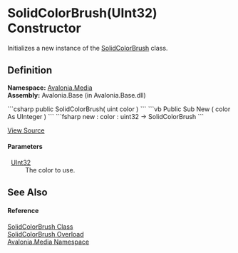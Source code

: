 # SolidColorBrush(UInt32) Constructor


Initializes a new instance of the <a href="T_Avalonia_Media_SolidColorBrush">SolidColorBrush</a> class.



## Definition
**Namespace:** <a href="N_Avalonia_Media">Avalonia.Media</a>  
**Assembly:** Avalonia.Base (in Avalonia.Base.dll)

<Tabs groupId="api-code-preview">
<TabItem value="csharp" label="C#">
```csharp
public SolidColorBrush(
	uint color
)
```
</TabItem>
<TabItem value="vb" label="VB">
```vb
Public Sub New ( 
	color As UInteger
)
```
</TabItem>
<TabItem value="fsharp" label="F#">
```fsharp
new : 
        color : uint32 -> SolidColorBrush
```
</TabItem>
</Tabs>



<a href="https://github.com/AvaloniaUI/Avalonia/tree/master/src/Avalonia.Base/Media/SolidColorBrush.cs#L44" title="View the source code">View Source</a>



#### Parameters
<dl><dt>  <a href="https://learn.microsoft.com/dotnet/api/system.uint32" target="_blank" rel="noopener noreferrer">UInt32</a></dt><dd>The color to use.</dd></dl>

## See Also


#### Reference
<a href="T_Avalonia_Media_SolidColorBrush">SolidColorBrush Class</a>  
<a href="Overload_Avalonia_Media_SolidColorBrush__ctor">SolidColorBrush Overload</a>  
<a href="N_Avalonia_Media">Avalonia.Media Namespace</a>  

